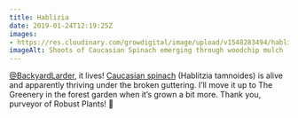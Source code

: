 ```yaml
---
title: Hablizia
date: 2019-01-24T12:19:25Z
images: 
- https://res.cloudinary.com/growdigital/image/upload/v1548283494/hablizia-36B9586C.jpg
imageAlt: Shoots of Caucasian Spinach emerging through woodchip mulch
---
```


[@BackyardLarder](https://mobile.twitter.com/BackyardLarder), it lives! [Caucasian spinach](http://www.edimentals.com/blog/?tag=hablitzia-tamnoides) (Hablitzia tamnoides) is alive and apparently thriving under the broken guttering. I’ll move it up to The Greenery in the forest garden when it’s grown a bit more. Thank you, purveyor of Robust Plants! 🙂

